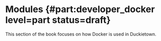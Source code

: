 # Modules {#part:developer_docker level=part status=draft}

This section of the book focuses on how Docker is used in Duckietown.

<minitoc/>
